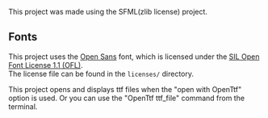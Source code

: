 
This project was made using the SFML(zlib license) project.

## Fonts

This project uses the [Open Sans](https://fonts.google.com/specimen/Open+Sans) font, which is licensed under the [SIL Open Font License 1.1 (OFL)](https://scripts.sil.org/OFL).  
The license file can be found in the `licenses/` directory.


This project opens and displays ttf files when the "open with OpenTtf" option is used. Or you can use the "OpenTtf ttf_file" command from the terminal.


